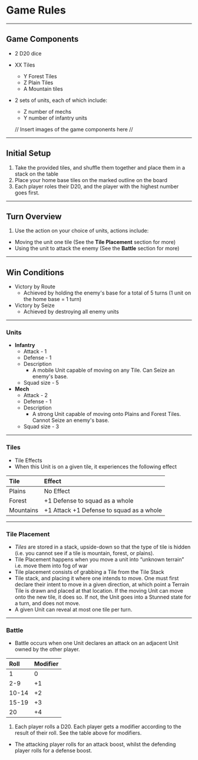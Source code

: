 # Game Rules
____

## Game Components
* 2 D20 dice
* XX Tiles
    * Y Forest Tiles
    * Z Plain Tiles
    * A Mountain tiles
* 2 sets of units, each of which include:
    * Z number of mechs
    * Y number of infantry units

    // Insert images of the game components here //

_____
## Initial Setup
1. Take the provided tiles, and shuffle them together and place them in a stack on the table
2. Place your home base tiles on the marked outline on the board
3. Each player roles their D20, and the player with the highest number goes first.

_____
## Turn Overview

1. Use the action on your choice of units, actions include:
  + Moving the unit one tile (See the __Tile Placement__ section for more)
  + Using the unit to attack the enemy (See the __Battle__ section for more)

______
## Win Conditions
* Victory by Route
    * Achieved by holding the enemy's base for a total of 5 turns (1 unit on the home base = 1 turn)
* Victory by Seize
    * Achieved by destroying all enemy units

______
### Units
* __Infantry__
  * Attack - 1
  * Defense - 1
  * Description
    * A mobile Unit capable of moving on any Tile. Can Seize an enemy's base.
  * Squad size - 5
* __Mech__
  * Attack - 2
  * Defense - 1
  * Description
    * A strong Unit capable of moving onto Plains and Forest Tiles. Cannot Seize an enemy's base.
  * Squad size - 3

______
### Tiles
* Tile Effects
 * When this Unit is on a given tile, it experiences the following effect


 | Tile     | Effect                                  |
 | :------- | :-------------------------------------- |
 |  Plains  |  No Effect                              |
 |  Forest  | +1 Defense to squad as a whole          |
 | Mountains| +1 Attack +1 Defense to squad as a whole|

______
### Tile Placement
* _Tiles_ are stored in a stack, upside-down so that the type of tile is hidden (i.e. you cannot see if a tile is mountain, forest, or plains).
* Tile Placement happens when you move a unit into “unknown terrain” i.e. move them into fog of war
* Tile placement consists of grabbing a Tile from the Tile Stack
* Tile stack, and placing it where one intends to move. One must first declare their intent to move in a given direction, at which point a Terrain Tile is drawn and placed at that location. If the moving Unit can move onto the new tile, it does so. If not, the Unit goes into a Stunned state for a turn, and does not move.
* A given Unit can reveal at most one tile per turn.


______
### Battle
* Battle occurs when one Unit declares an attack on an adjacent Unit owned by the other player.

| Roll  | Modifier |
| :---- | :------- |
| 1     |    0     |
| 2-9   |    +1    |
| 10-14 |    +2    |
| 15-19 |    +3    |
| 20    |    +4    |
1. Each player rolls a D20. Each player gets a modifier according to the result of their roll. See the table above for modifiers.
  * The attacking player rolls for an attack boost, whilst the defending player rolls for a defense boost.
